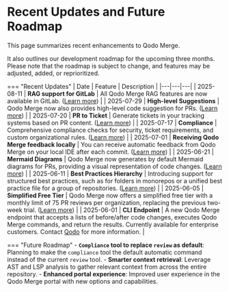 # Recent Updates and Future Roadmap


This page summarizes recent enhancements to Qodo Merge.

It also outlines our development roadmap for the upcoming three months. Please note that the roadmap is subject to change, and features may be adjusted, added, or reprioritized.

=== "Recent Updates"
    | Date | Feature | Description |
    |---|---|---|
    | 2025-08-11 | **RAG support for GitLab** | All Qodo Merge RAG features are now available in GitLab. ([Learn more](https://qodo-merge-docs.qodo.ai/core-abilities/rag_context_enrichment/)) |
    | 2025-07-29 | **High-level Suggestions** | Qodo Merge now also provides high-level code suggestion for PRs. ([Learn more](https://qodo-merge-docs.qodo.ai/core-abilities/high_level_suggestions/)) |
    | 2025-07-20 | **PR to Ticket** | Generate tickets in your tracking systems based on PR content. ([Learn more](https://qodo-merge-docs.qodo.ai/tools/pr_to_ticket/)) |
    | 2025-07-17 | **Compliance** | Comprehensive compliance checks for security, ticket requirements, and custom organizational rules. ([Learn more](https://qodo-merge-docs.qodo.ai/tools/compliance/)) |
    | 2025-07-01 | **Receiving Qodo Merge feedback locally** | You can receive automatic feedback from Qodo Merge on your local IDE after each commit. ([Learn more](https://github.com/qodo-ai/agents/tree/main/agents/qodo-merge-post-commit)) |
    | 2025-06-21 | **Mermaid Diagrams** | Qodo Merge now generates by default Mermaid diagrams for PRs, providing a visual representation of code changes. ([Learn more](https://qodo-merge-docs.qodo.ai/tools/describe/#sequence-diagram-support)) |
    | 2025-06-11 | **Best Practices Hierarchy** | Introducing support for structured best practices, such as for folders in monorepos or a unified best practice file for a group of repositories. ([Learn more](https://qodo-merge-docs.qodo.ai/tools/improve/#global-hierarchical-best-practices)) |
    | 2025-06-05 | **Simplified Free Tier** | Qodo Merge now offers a simplified free tier with a monthly limit of 75 PR reviews per organization, replacing the previous two-week trial. ([Learn more](https://qodo-merge-docs.qodo.ai/installation/qodo_merge/#cloud-users)) |
    | 2025-06-01 | **CLI Endpoint** | A new Qodo Merge endpoint that accepts a lists of before/after code changes, executes Qodo Merge commands, and return the results. Currently available for enterprise customers. Contact [Qodo](https://www.qodo.ai/contact/) for more information. |

=== "Future Roadmap"
    - **`Compliance` tool to replace `review` as default**: Planning to make the `compliance` tool the default automatic command instead of the current `review` tool.
    - **Smarter context retrieval**: Leverage AST and LSP analysis to gather relevant context from across the entire repository.
    - **Enhanced portal experience**: Improved user experience in the Qodo Merge portal with new options and capabilities.
